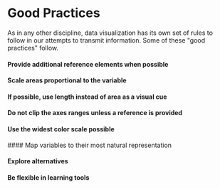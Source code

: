 # Good Practices

As in any other discipline, data visualization has its own set of rules to follow in our attempts to transmit information. Some of these "good practices" follow.

#### Provide additional reference elements when possible

#### Scale areas proportional to the variable

#### If possible, use length instead of area as a visual cue

#### Do not clip the axes ranges unless a reference is provided

#### Use the widest color scale possible

#### Map variables to their most natural representation

#### Explore alternatives

#### Be flexible in learning tools

